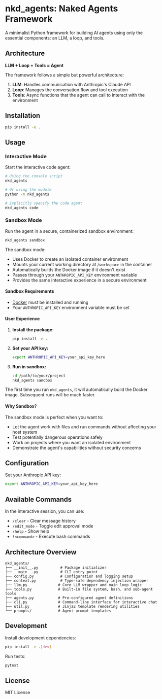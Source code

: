# nkd_agents: Naked Agents Framework

A minimalist Python framework for building AI agents using only the essential components: an LLM, a loop, and tools.

## Architecture

**LLM + Loop + Tools = Agent**

The framework follows a simple but powerful architecture:

1. **LLM**: Handles communication with Anthropic's Claude API
2. **Loop**: Manages the conversation flow and tool execution  
3. **Tools**: Async functions that the agent can call to interact with the environment

## Installation

```bash
pip install -e .
```

## Usage

### Interactive Mode

Start the interactive code agent:

```bash
# Using the console script
nkd_agents

# Or using the module
python -m nkd_agents

# Explicitly specify the code agent
nkd_agents code
```

### Sandbox Mode

Run the agent in a secure, containerized sandbox environment:

```bash
nkd_agents sandbox
```

The sandbox mode:

- Uses Docker to create an isolated container environment
- Mounts your current working directory at `/workspace` in the container
- Automatically builds the Docker image if it doesn't exist
- Passes through your `ANTHROPIC_API_KEY` environment variable
- Provides the same interactive experience in a secure environment

#### Sandbox Requirements

- [Docker](https://docs.docker.com/get-docker/) must be installed and running
- Your `ANTHROPIC_API_KEY` environment variable must be set

#### User Experience

1. **Install the package:**
   ```bash
   pip install -e .
   ```

2. **Set your API key:**
   ```bash
   export ANTHROPIC_API_KEY=your_api_key_here
   ```

3. **Run in sandbox:**
   ```bash
   cd /path/to/your/project
   nkd_agents sandbox
   ```

The first time you run `nkd_agents`, it will automatically build the Docker image. Subsequent runs will be much faster.

#### Why Sandbox?

The sandbox mode is perfect when you want to:

- Let the agent work with files and run commands without affecting your host system
- Test potentially dangerous operations safely
- Work on projects where you want an isolated environment
- Demonstrate the agent's capabilities without security concerns

## Configuration

Set your Anthropic API key:

```bash
export ANTHROPIC_API_KEY=your_api_key_here
```

## Available Commands

In the interactive session, you can use:

- `/clear` - Clear message history
- `/edit_mode` - Toggle edit approval mode
- `/help` - Show help
- `!<command>` - Execute bash commands

## Architecture Overview

```
nkd_agents/
├── __init__.py          # Package initializer
├── __main__.py          # CLI entry point
├── config.py            # Configuration and logging setup
├── context.py           # Type-safe dependency injection wrapper
├── llm.py              # Core LLM wrapper and main loop logic
├── tools.py            # Built-in file system, bash, and sub-agent tools
├── agents.py           # Pre-configured agent definitions
├── cli.py              # Command-line interface for interactive chat
├── util.py             # Jinja2 template rendering utilities
└── prompts/            # Agent prompt templates
```

## Development

Install development dependencies:

```bash
pip install -e .[dev]
```

Run tests:

```bash
pytest
```

## License

MIT License